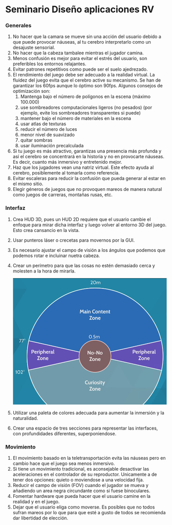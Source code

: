 # Seminario Diseño aplicaciones RV

### Generales

1. No hacer que la camara se mueve sin una acción del usuario debido a que puede provocar náuseas, al tu cerebro interpretarlo como un desajuste sensorial.
2. No hacer que la cabeza tambalee mientras el jugador camina. 
3. Menos confusión es mejor para evitar el estrés del usuario, son preferibles los entornos relajantes.
4. Evitar patrones repetitivos como puede ser el suelo ajedrezado.
5. El rendimiento del juego debe ser adecuado a la realidad virtual. La fluidez del juego evita que el cerebro active su mecanismo. Se han de garantizar los 60fps aunque lo óptimo son 90fps. Algunos consejos de optimización son:
    1. Mantenga bajo el número de polígonos en la escena (máximo 100.000)
    2. use sombreadores computacionales ligeros (no pesados) (por ejemplo, evite los sombreadores transparentes si puede)
    3. mantener bajo el número de materiales en la escena
    4. usar atlas de texturas
    5. reducir el número de luces
    6. menor nivel de suavizado
    7. quitar sombras
    8. usar iluminación precalculada
6. Si tu juego es más atractivo, garantizas una presencia más profunda y así el cerebro se concentrará en la historia y no en provocarte náuseas. Es decir, cuanto más inmersivo y entretenido mejor.
7. Haz que los jugadores vean una natriz virtual. Este efecto ayuda al cerebro, posiblemente al tomarla como referencia.
8. Evitar escaleras para reducir la confusión que pueda generar al estar en el mismo sitio.
9. Elegir géneros de juegos que no provoquen mareos de manera natural como juegos de carreras, montañas rusas, etc.

### Interfaz

1. Crea HUD 3D, pues un HUD 2D requiere que el usuario cambie el enfoque para mirar dicha interfaz y luego volver al entorno 3D del juego. Esto crea cansancio en la vista.
2. Usar punteros láser o crecetas para movernos por la GUI.
3. Es necesario ajustar el campo de visión a los ángulos que podemos que podemos rotar e incluinar nuetra cabeza. 
4. Crear un perímetro para que las cosas no estén demasiado cerca y molesten a la hora de mirarla.
    
    ![Untitled](Imagenes/Untitled.png)
    
5. Utilizar una paleta de colores adecuada para aumentar la inmersión y la naturalidad.
6. Crear una espacio de tres secciones para representar las interfaces, con profundidades diferentes, superponiendose.

### Movimiento

1. El movimiento basado en la teletransportación evita las náuseas pero en cambio hace que el juego sea menos inmersivo.
2. Si tiene un movimiento tradicional, es aconsejable desactivar las aceleraciones en el controlador de su reproductor. Unicamente a de tener dos opciones: quieto o moviendose a una velocidad fija.
3. Reducir el campo de visión (FOV) cuando el jugador se mueva y añadiendo un area negra circundante como si fuese binoculares.
4. Fomentar hardware que pueda hacer que el usuario camine en la realidad y en el juego.
5. Dejar que el usuario eliga como moverse. Es posibles que no todos sufran mareos por lo que para que esté a gusto de todos se recomienda dar libertidad de elección.